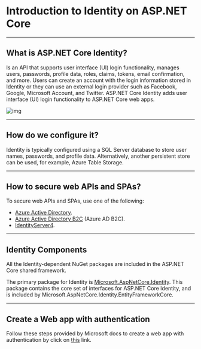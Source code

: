 # Introduction to Identity on ASP.NET Core
---
## What is ASP.NET Core Identity?
Is an API that supports user interface (UI) login functionality, manages users, passwords, profile data, roles, claims, tokens, email confirmation, and more. Users can create an account with the login information stored in Identity or they can use an external login provider such as Facebook, Google, Microsoft Account, and Twitter. ASP.NET Core Identity adds user interface (UI) login functionality to ASP.NET Core web apps.

![img](https://digitalmccullough.com/blog/aspnetcore-auth-system-demystified/aspnetcore-auth-system-demystified_auth-flow.svg)

---
## How do we configure it?
Identity is typically configured using a SQL Server database to store user names, passwords, and profile data. Alternatively, another persistent store can be used, for example, Azure Table Storage.

---
## How to secure web APIs and SPAs?
To secure web APIs and SPAs, use one of the following:
+ [Azure Active Directory](https://docs.microsoft.com/en-us/azure/api-management/api-management-howto-protect-backend-with-aad).
+ [Azure Active Directory B2C](https://docs.microsoft.com/en-us/azure/active-directory-b2c/secure-rest-api?tabs=windows&pivots=b2c-user-flow) (Azure AD B2C).
+ [IdentityServer4](https://duendesoftware.com/).

---
## Identity Components
All the Identity-dependent NuGet packages are included in the ASP.NET Core shared framework.

The primary package for Identity is [Microsoft.AspNetCore.Identity](https://www.nuget.org/packages/Microsoft.AspNetCore.Identity/). This package contains the core set of interfaces for ASP.NET Core Identity, and is included by Microsoft.AspNetCore.Identity.EntityFrameworkCore.

---
## Create a Web app with authentication
Follow these steps provided by Microsoft docs to create a web app with authentication by click on [this](https://docs.microsoft.com/en-us/aspnet/core/security/authentication/identity?view=aspnetcore-5.0&tabs=visual-studio) link.
